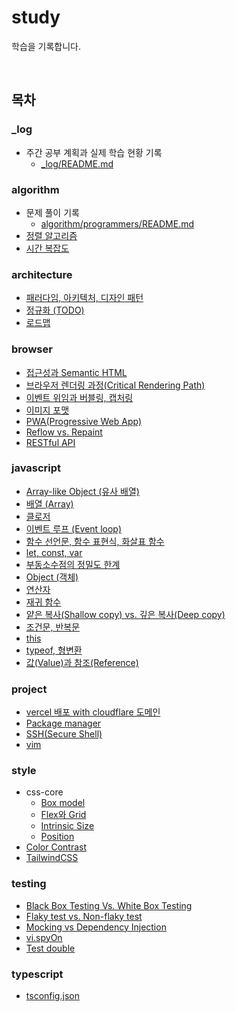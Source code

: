# study

학습을 기록합니다.

<br>

<!-- TOC_START -->
## 목차

### _log
- 주간 공부 계획과 실제 학습 현황 기록
  - [_log/README.md](/_log/README.md)

### algorithm
- 문제 풀이 기록
  - [algorithm/programmers/README.md](/algorithm/programmers/README.md)
- [정렬 알고리즘](algorithm/sort.md)
- [시간 복잡도](algorithm/time-complexity.md)

### architecture
- [패러다임, 아키텍처, 디자인 패턴](architecture/concept-overview.md)
- [정규화 (TODO)](architecture/normalization.md)
- [로드맵](architecture/roadmap.md)

### browser
- [접근성과 Semantic HTML](browser/a11y.md)
- [브라우저 렌더링 과정(Critical Rendering Path)](browser/critical-rendering-path.md)
- [이벤트 위임과 버블링, 캡처링](browser/event-delegation.md)
- [이미지 포맷](browser/image-format.md)
- [PWA(Progressive Web App)](browser/pwa.md)
- [Reflow vs. Repaint](browser/reflow-repaint.md)
- [RESTful API](browser/restful-api.md)

### javascript
- [Array-like Object (유사 배열)](javascript/array-like.md)
- [배열 (Array)](javascript/array.md)
- [클로저](javascript/closure.md)
- [이벤트 루프 (Event loop)](javascript/event-loop.md)
- [함수 선언문, 함수 표현식, 화살표 함수](javascript/function.md)
- [let, const, var](javascript/let-const-var.md)
- [부동소수점의 정밀도 한계](javascript/number.md)
- [Object (객체)](javascript/object-map-set.md)
- [연산자](javascript/operator.md)
- [재귀 함수](javascript/recursion.md)
- [얕은 복사(Shallow copy) vs. 깊은 복사(Deep copy)](javascript/shallow-and-deep-copy.md)
- [조건문, 반복문](javascript/statement.md)
- [this](javascript/this.md)
- [typeof, 형변환](javascript/typeof-conversion.md)
- [값(Value)과 참조(Reference)](javascript/value-reference.md)

### project
- [vercel 배포 with cloudflare 도메인](project/deployment-vercel-cloudflare.md)
- [Package manager](project/package-manager.md)
- [SSH(Secure Shell)](project/ssh.md)
- [vim](project/vim.md)

### style
- css-core
  - [Box model](style/css-core/box-model.md)
  - [Flex와 Grid](style/css-core/flex-grid.md)
  - [Intrinsic Size](style/css-core/intrinsic-size.md)
  - [Position](style/css-core/position.md)
- [Color Contrast](style/color-contrast.md)
- [TailwindCSS](style/tailwind.md)

### testing
- [Black Box Testing Vs. White Box Testing](testing/blackbox-whitebox.md)
- [Flaky test vs. Non-flaky test](testing/flaky-nonflaky.md)
- [Mocking vs Dependency Injection](testing/mocking-di.md)
- [vi.spyOn](testing/spyOn.md)
- [Test double](testing/test-double.md)

### typescript
- [tsconfig.json](typescript/tsconfig.md)
<!-- TOC_END -->
